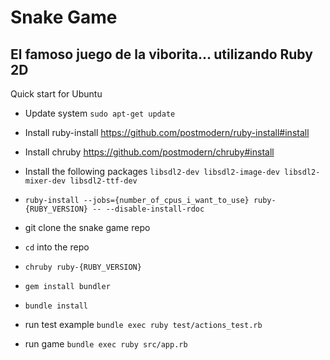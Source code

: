 # Snake Game

## El famoso juego de la viborita... utilizando Ruby 2D

Quick start for Ubuntu

- Update system `sudo apt-get update` 
- Install ruby-install https://github.com/postmodern/ruby-install#install
- Install chruby https://github.com/postmodern/chruby#install
- Install the following packages `libsdl2-dev libsdl2-image-dev libsdl2-mixer-dev libsdl2-ttf-dev`
- `ruby-install --jobs={number_of_cpus_i_want_to_use} ruby-{RUBY_VERSION} -- --disable-install-rdoc`
- git clone the snake game repo
- `cd` into the repo
- `chruby ruby-{RUBY_VERSION}`
- `gem install bundler`
- `bundle install`

- run test example `bundle exec ruby test/actions_test.rb`
- run game `bundle exec ruby src/app.rb`